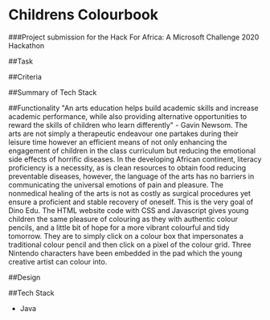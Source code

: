 # Childrens Colourbook

###Project submission for the Hack For Africa: A Microsoft Challenge 2020 Hackathon 

##Task

##Criteria


##Summary of Tech Stack

##Functionality
"An arts education helps build academic skills and increase academic performance, while also providing alternative opportunities to reward the skills of children who learn differently" - Gavin Newsom. The arts are not simply a therapeutic endeavour one partakes during their leisure time however an efficient means of not only enhancing the engagement of children in the class curriculum but reducing the emotional side effects of horrific diseases. In the developing African continent, literacy proficiency is a necessity, as is clean resources to obtain food reducing preventable diseases, however, the language of the arts has no barriers in communicating the universal emotions of pain and pleasure. The nonmedical healing of the arts is not as costly as surgical procedures yet ensure a proficient and stable recovery of oneself. This is the very goal of Dino Edu. The HTML website code with CSS and Javascript gives young children the same pleasure of colouring as they with authentic colour pencils, and a little bit of hope for a more vibrant colourful and tidy tomorrow. They are to simply click on a colour box that impersonates a traditional colour pencil and then click on a pixel of the colour grid. Three Nintendo characters have been embedded in the pad which the young creative artist can colour into. 

##Design

##Tech Stack
- Java
